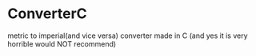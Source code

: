 # ConverterC
metric to imperial(and vice versa) converter made in C (and yes it is very horrible would NOT recommend)

